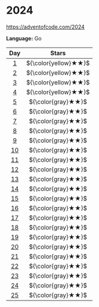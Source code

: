 # 2024

https://adventofcode.com/2024

**Language:** Go

|    Day     |        Stars         |
| :--------: | :------------------: |
| [1](./01)  | ${\color{yellow}★★}$ |
| [2](./02)  | ${\color{yellow}★★}$ |
| [3](./03)  | ${\color{yellow}★★}$ |
| [4](./04)  | ${\color{yellow}★★}$ |
| [5](./05)  |  ${\color{gray}★★}$  |
| [6](./06)  |  ${\color{gray}★★}$  |
| [7](./07)  |  ${\color{gray}★★}$  |
| [8](./08)  |  ${\color{gray}★★}$  |
| [9](./09)  |  ${\color{gray}★★}$  |
| [10](./10) |  ${\color{gray}★★}$  |
| [11](./11) |  ${\color{gray}★★}$  |
| [12](./12) |  ${\color{gray}★★}$  |
| [13](./13) |  ${\color{gray}★★}$  |
| [14](./14) |  ${\color{gray}★★}$  |
| [15](./15) |  ${\color{gray}★★}$  |
| [16](./16) |  ${\color{gray}★★}$  |
| [17](./17) |  ${\color{gray}★★}$  |
| [18](./18) |  ${\color{gray}★★}$  |
| [19](./19) |  ${\color{gray}★★}$  |
| [20](./20) |  ${\color{gray}★★}$  |
| [21](./21) |  ${\color{gray}★★}$  |
| [22](./22) |  ${\color{gray}★★}$  |
| [23](./23) |  ${\color{gray}★★}$  |
| [24](./24) |  ${\color{gray}★★}$  |
| [25](./25) |  ${\color{gray}★★}$  |
